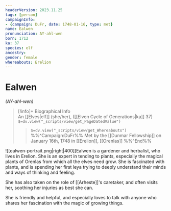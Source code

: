 ```yaml
---
headerVersion: 2023.11.25
tags: [person]
campaignInfo:
- {campaign: DuFr, date: 1748-01-16, type: met}
name: Ealwen
pronunciation: AY-ahl-wen
born: 1712
ka: 37
species: elf
ancestry:
gender: female
whereabouts: Erelion
---
```

# Ealwen
*(AY-ahl-wen)*
>[!info]+ Biographical Info  
> An [[Elves|elf]] (she/her), ([[Elven Cycle of Generations|ka]] 37)  
> `$=dv.view("_scripts/view/get_PageDatedValue")`  
>> `$=dv.view("_scripts/view/get_Whereabouts")`  
>> %%^Campaign:DuFr%% Met by the [[Dunmar Fellowship]] on January 16th, 1748 in [[Erelion]], [[Orenlas]] %%^End%%

![[ealwen-portrait.png|right|400]]Ealwen is a gardener and herbalist, who lives in Erelion. She is an expert in tending to plants, especially the magical plants of Orenlas from which all the elves need grow. She is fascinated with plants, and is spending her first leya trying to deeply understand their minds and ways of thinking and feeling. 

She has also taken on the role of [[Arheste]]'s caretaker, and often visits her, soothing her injuries as best she can. 

She is friendly and helpful, and especially loves to talk with anyone who shares her fascination with the magic of growing things. 